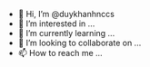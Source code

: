 - 👋 Hi, I’m @duykhanhnccs
- 👀 I’m interested in ...
- 🌱 I’m currently learning ...
- 💞️ I’m looking to collaborate on ...
- 📫 How to reach me ...

<!---
duykhanhnccs/duykhanhnccs is a ✨ special ✨ repository because its `README.md` (this file) appears on your GitHub profile.
You can click the Preview link to take a look at your changes.
--->
